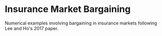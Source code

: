 # Insurance Market Bargaining
Numerical examples involving bargaining in insurance markets following Lee and Ho's 2017 paper.
